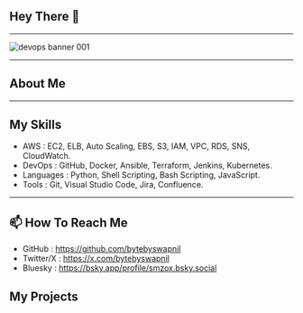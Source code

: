 ## Hey There 👋

---

![devops banner 001](https://github.com/user-attachments/assets/9195cd21-6749-419f-82fa-ac3f9298d2bc)

---

## About Me

---

## My Skills

- AWS : EC2, ELB, Auto Scaling, EBS, S3, IAM, VPC, RDS, SNS, CloudWatch.
- DevOps : GitHub, Docker, Ansible, Terraform, Jenkins, Kubernetes.
- Languages : Python, Shell Scripting, Bash Scripting, JavaScript.
- Tools : Git, Visual Studio Code, Jira, Confluence.

---

## 📫 How To Reach Me
- GitHub : https://github.com/bytebyswapnil
- Twitter/X : https://x.com/bytebyswapnil
- Bluesky : https://bsky.app/profile/smzox.bsky.social

## My Projects

<!--

**bytebyswapnil/bytebyswapnil** is a ✨ _special_ ✨ repository because its `README.md` (this file) appears on your GitHub profile.

Here are some ideas to get you started:

- 🔭 I’m currently working on ...
- 🌱 I’m currently learning ...
- 👯 I’m looking to collaborate on ...
- 🤔 I’m looking for help with ...
- 💬 Ask me about ...
- 📫 How to reach me: ...
- 😄 Pronouns: ...
- ⚡ Fun fact: ...
-->
